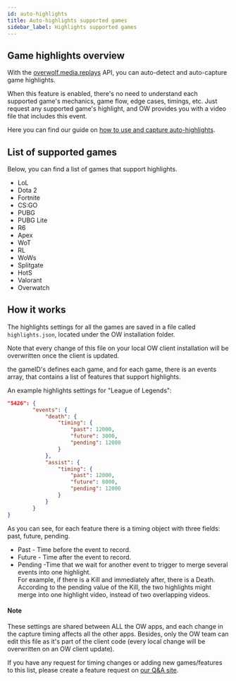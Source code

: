 ```yaml
---
id: auto-highlights
title: Auto-highlights supported games
sidebar_label: Highlights supported games
---
```


## Game highlights overview

With the [overwolf.media.replays](../api/overwolf-media-replays) API, you can auto-detect and auto-capture game highlights.

When this feature is enabled, there's no need to understand each supported game's mechanics, game flow, edge cases, timings, etc. Just request any supported game's highlight, and OW provides you with a video file that includes this event.

Here you can find our guide on [how to use and capture auto-highlights](video-capture#using-overwolfmediareplays).

## List of supported games

Below, you can find a list of games that support highlights.  

* LoL
* Dota 2
* Fortnite
* CS:GO
* PUBG
* PUBG Lite
* R6
* Apex
* WoT
* RL
* WoWs
* Splitgate
* HotS
* Valorant
* Overwatch

## How it works

The highlights settings for all the games are saved in a file called `highlights.json`, located under the OW installation folder. 

Note that every change of this file on your local OW client installation will be overwritten once the client is updated.

the gameID's defines each game, and for each game, there is an events array, that contains a list of features that support highlights.

An example highlights settings for "League of Legends":


```json
"5426": { 
		"events": {
			"death": {
				"timing": {
					"past": 12000,
					"future": 3000,
					"pending": 12000
				}
			},
			"assist": {
				"timing": {
					"past": 12000,
					"future": 8000,
					"pending": 12000
			 	}
			}
		}
}
```

As you can see, for each feature there is a timing object with three fields: past, future, pending.

* Past - Time before the event to record.
* Future - Time after the event to record.
* Pending -Time that we wait for another event to trigger to merge several events into one highlight.  
  For example, if there is a Kill and immediately after, there is a Death. According to the pending value of the Kill, the two highlights might merge into one highlight video, instead of two overlapping videos.

#### Note 

These settings are shared between ALL the OW apps, and each change in the capture timing affects all the other apps. Besides, only the OW team can edit this file as it's part of the client code (every local change will be overwritten on an OW client update).

If you have any request for timing changes or adding new games/features to this list, please create a feature request on [our Q&A site](https://discuss.developers.overwolf.com/).